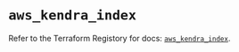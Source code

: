 # `aws_kendra_index`

Refer to the Terraform Registory for docs: [`aws_kendra_index`](https://registry.terraform.io/providers/hashicorp/aws/5.11.0/docs/resources/kendra_index).
